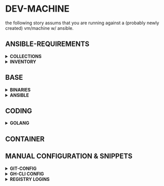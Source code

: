 # DEV-MACHINE

the following story assums that you are running against a (probably newly created) vm/machine w/ ansible.

## ANSIBLE-REQUIREMENTS

<details><summary><b>COLLECTIONS</b></summary>


</details>


<details><summary><b>INVENTORY</b></summary>


</details>

## BASE

<details><summary><b>BINARIES</b></summary>


</details>

<details><summary><b>ANSIBLE</b></summary>


</details>

## CODING

<details><summary><b>GOLANG</b></summary>


</details>

## CONTAINER


## MANUAL CONFIGURATION & SNIPPETS

<details><summary><b>GIT-CONFIG</b></summary>


</details>

<details><summary><b>GH-CLI CONFIG</b></summary>


</details>

<details><summary><b>REGISTRY LOGINS</b></summary>


</details>